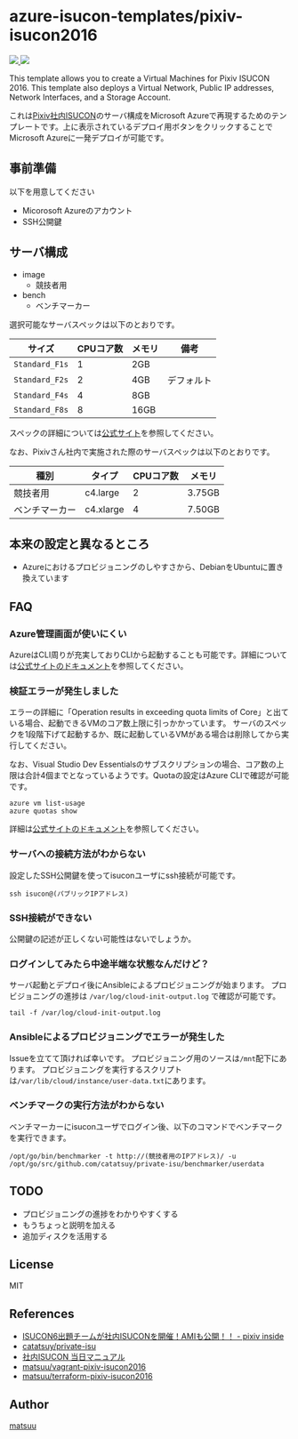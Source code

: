 # azure-isucon-templates/pixiv-isucon2016

<a href="https://portal.azure.com/#create/Microsoft.Template/uri/https%3A%2F%2Fraw.githubusercontent.com%2Fmatsuu%2Fazure-isucon-templates%2Fmaster%2Fpixiv-isucon2016%2Fazuredeploy.json" target="_blank">
    <img src="http://azuredeploy.net/deploybutton.png"/>
</a>
<a href="http://armviz.io/#/?load=https%3A%2F%2Fraw.githubusercontent.com%2Fmatsuu%2Fazure-isucon-templates%2Fmaster%2Fpixiv-isucon2016%2Fazuredeploy.json" target="_blank">
    <img src="http://armviz.io/visualizebutton.png"/>
</a>

This template allows you to create a Virtual Machines for Pixiv ISUCON 2016. This template also deploys a Virtual Network, Public IP addresses, Network Interfaces, and a Storage Account.

これは[Pixiv社内ISUCON](http://inside.pixiv.net/entry/2016/05/18/115206)のサーバ構成をMicrosoft Azureで再現するためのテンプレートです。上に表示されているデプロイ用ボタンをクリックすることでMicrosoft Azureに一発デプロイが可能です。

## 事前準備

以下を用意してください

* Micorosoft Azureのアカウント
* SSH公開鍵

## サーバ構成

* image
    * 競技者用
* bench
    * ベンチマーカー

選択可能なサーバスペックは以下のとおりです。

| サイズ         | CPUコア数 | メモリ | 備考       |
| -------------- | --------- | ------ | ---------- |
| `Standard_F1s` |         1 |    2GB |            |
| `Standard_F2s` |         2 |    4GB | デフォルト |
| `Standard_F4s` |         4 |    8GB |            |
| `Standard_F8s` |         8 |   16GB |            |

スペックの詳細については[公式サイト](https://azure.microsoft.com/ja-jp/documentation/articles/virtual-machines-linux-sizes/)を参照してください。

なお、Pixivさん社内で実施された際のサーバスペックは以下のとおりです。

| 種別           | タイプ    | CPUコア数 | メモリ |
| -------------- | --------- | --------- | ------ |
| 競技者用       | c4.large  |         2 | 3.75GB |
| ベンチマーカー | c4.xlarge |         4 | 7.50GB |

## 本来の設定と異なるところ

* Azureにおけるプロビジョニングのしやすさから、DebianをUbuntuに置き換えています

## FAQ

### Azure管理画面が使いにくい

AzureはCLI周りが充実しておりCLIから起動することも可能です。詳細については[公式サイトのドキュメント](https://azure.microsoft.com/ja-jp/documentation/articles/virtual-machines-linux-cli-deploy-templates/)を参照してください。

### 検証エラーが発生しました

エラーの詳細に「Operation results in exceeding quota limits of Core」と出ている場合、起動できるVMのコア数上限に引っかかっています。
サーバのスペックを1段階下げて起動するか、既に起動しているVMがある場合は削除してから実行してください。

なお、Visual Studio Dev Essentialsのサブスクリプションの場合、コア数の上限は合計4個までとなっているようです。Quotaの設定はAzure CLIで確認が可能です。

    azure vm list-usage
    azure quotas show

詳細は[公式サイトのドキュメント](https://azure.microsoft.com/ja-jp/documentation/articles/resource-manager-common-deployment-errors/)を参照してください。

### サーバへの接続方法がわからない

設定したSSH公開鍵を使ってisuconユーザにssh接続が可能です。

    ssh isucon@(パブリックIPアドレス)

### SSH接続ができない

公開鍵の記述が正しくない可能性はないでしょうか。

### ログインしてみたら中途半端な状態なんだけど？

サーバ起動とデプロイ後にAnsibleによるプロビジョニングが始まります。
プロビジョニングの進捗は `/var/log/cloud-init-output.log` で確認が可能です。

    tail -f /var/log/cloud-init-output.log

### Ansibleによるプロビジョニングでエラーが発生した

Issueを立てて頂ければ幸いです。
プロビジョニング用のソースは`/mnt`配下にあります。
プロビジョニングを実行するスクリプトは`/var/lib/cloud/instance/user-data.txt`にあります。

### ベンチマークの実行方法がわからない

ベンチマーカーにisuconユーザでログイン後、以下のコマンドでベンチマークを実行できます。

    /opt/go/bin/benchmarker -t http://(競技者用のIPアドレス)/ -u /opt/go/src/github.com/catatsuy/private-isu/benchmarker/userdata

## TODO

* プロビジョニングの進捗をわかりやすくする
* もうちょっと説明を加える
* 追加ディスクを活用する

## License

MIT

## References

* [ISUCON6出題チームが社内ISUCONを開催！AMIも公開！！ - pixiv inside](http://inside.pixiv.net/entry/2016/05/18/115206)
* [catatsuy/private-isu](https://github.com/catatsuy/private-isu)
* [社内ISUCON 当日マニュアル](https://github.com/catatsuy/private-isu/blob/master/manual.md)
* [matsuu/vagrant-pixiv-isucon2016](https://github.com/matsuu/vagrant-pixiv-isucon2016)
* [matsuu/terraform-pixiv-isucon2016](https://github.com/matsuu/terraform-pixiv-isucon2016)

## Author

[matsuu](https://github.com/matsuu)
